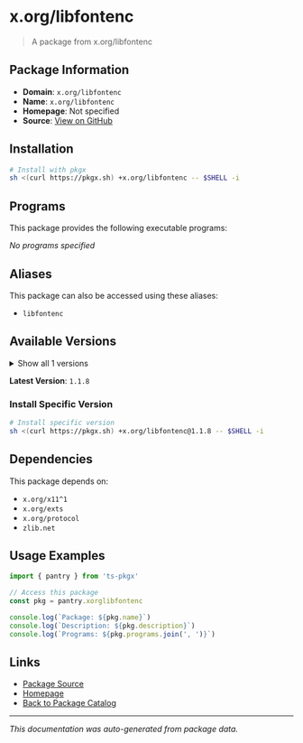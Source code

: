 # x.org/libfontenc

> A package from x.org/libfontenc

## Package Information

- **Domain**: `x.org/libfontenc`
- **Name**: `x.org/libfontenc`
- **Homepage**: Not specified
- **Source**: [View on GitHub](https://github.com/pkgxdev/pantry/tree/main/projects/x.org/libfontenc/package.yml)

## Installation

```bash
# Install with pkgx
sh <(curl https://pkgx.sh) +x.org/libfontenc -- $SHELL -i
```

## Programs

This package provides the following executable programs:

*No programs specified*

## Aliases

This package can also be accessed using these aliases:

- `libfontenc`

## Available Versions

<details>
<summary>Show all 1 versions</summary>

- `1.1.8`

</details>

**Latest Version**: `1.1.8`

### Install Specific Version

```bash
# Install specific version
sh <(curl https://pkgx.sh) +x.org/libfontenc@1.1.8 -- $SHELL -i
```

## Dependencies

This package depends on:

- `x.org/x11^1`
- `x.org/exts`
- `x.org/protocol`
- `zlib.net`

## Usage Examples

```typescript
import { pantry } from 'ts-pkgx'

// Access this package
const pkg = pantry.xorglibfontenc

console.log(`Package: ${pkg.name}`)
console.log(`Description: ${pkg.description}`)
console.log(`Programs: ${pkg.programs.join(', ')}`)
```

## Links

- [Package Source](https://github.com/pkgxdev/pantry/tree/main/projects/x.org/libfontenc/package.yml)
- [Homepage](#)
- [Back to Package Catalog](../package-catalog.md)

---

*This documentation was auto-generated from package data.*
